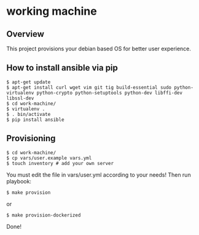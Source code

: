 # working machine

## Overview

This project provisions your debian based OS for better user experience.

## How to install ansible via pip

    $ apt-get update
    $ apt-get install curl wget vim git tig build-essential sudo python-virtualenv python-crypto python-setuptools python-dev libffi-dev libssl-dev
    $ cd work-machine/
    $ virtualenv .
    $ . bin/activate
    $ pip install ansible

## Provisioning

    $ cd work-machine/
    $ cp vars/user.example vars.yml
    $ touch inventory # add your own server

You must edit the file in vars/user.yml according to your needs! Then run playbook:

    $ make provision

or

    $ make provision-dockerized

Done!
